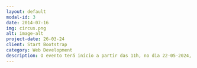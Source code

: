 ```yaml
---
layout: default
modal-id: 3
date: 2014-07-16
img: circus.png
alt: image-alt
project-date: 26-03-24
client: Start Bootstrap
category: Web Development
description: O evento terá início a partir das 11h, no dia 22-05-2024, na Chácara Cobezal.</br>Pratos: Costelão e acompanhamentos</br>Bebibas: Chopp, Refrigerantes e Água</br>Jogos: Campeonato de Truco - Inscrição na hora - R$ 30,00 por dupla</br></br>*Alimentação e Bebidas inclusas no Ingresso*
---
```

